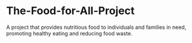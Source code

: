 # The-Food-for-All-Project
A project that provides nutritious food to individuals and families in need, promoting healthy eating and reducing food waste.
